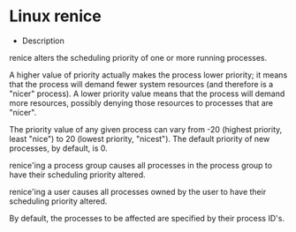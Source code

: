 # Linux renice

- Description

renice alters the scheduling priority of one or more running processes.

A higher value of priority actually makes the process lower priority; it means that the process will demand fewer system resources (and therefore is a "nicer" process). A lower priority value means that the process will demand more resources, possibly denying those resources to processes that are "nicer".

The priority value of any given process can vary from -20 (highest priority, least "nice") to 20 (lowest priority, "nicest"). The default priority of new processes, by default, is 0.

renice'ing a process group causes all processes in the process group to have their scheduling priority altered.

renice'ing a user causes all processes owned by the user to have their scheduling priority altered.

By default, the processes to be affected are specified by their process ID's.
